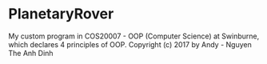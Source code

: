 # PlanetaryRover
My custom program in COS20007 - OOP (Computer Science) at Swinburne, which declares 4 principles of OOP.
Copyright (c) 2017 by Andy - Nguyen The Anh Dinh
